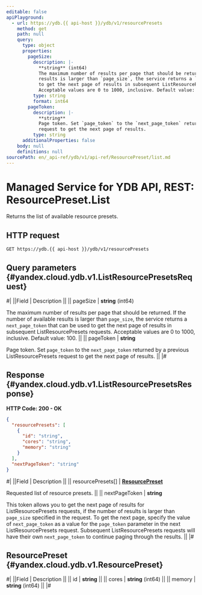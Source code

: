```yaml
---
editable: false
apiPlayground:
  - url: https://ydb.{{ api-host }}/ydb/v1/resourcePresets
    method: get
    path: null
    query:
      type: object
      properties:
        pageSize:
          description: |-
            **string** (int64)
            The maximum number of results per page that should be returned. If the number of available
            results is larger than `page_size`, the service returns a `next_page_token` that can be used
            to get the next page of results in subsequent ListResourcePresets requests.
            Acceptable values are 0 to 1000, inclusive. Default value: 100.
          type: string
          format: int64
        pageToken:
          description: |-
            **string**
            Page token. Set `page_token` to the `next_page_token` returned by a previous ListResourcePresets
            request to get the next page of results.
          type: string
      additionalProperties: false
    body: null
    definitions: null
sourcePath: en/_api-ref/ydb/v1/api-ref/ResourcePreset/list.md
---
```


# Managed Service for YDB API, REST: ResourcePreset.List

Returns the list of available resource presets.

## HTTP request

```
GET https://ydb.{{ api-host }}/ydb/v1/resourcePresets
```

## Query parameters {#yandex.cloud.ydb.v1.ListResourcePresetsRequest}

#|
||Field | Description ||
|| pageSize | **string** (int64)

The maximum number of results per page that should be returned. If the number of available
results is larger than `page_size`, the service returns a `next_page_token` that can be used
to get the next page of results in subsequent ListResourcePresets requests.
Acceptable values are 0 to 1000, inclusive. Default value: 100. ||
|| pageToken | **string**

Page token. Set `page_token` to the `next_page_token` returned by a previous ListResourcePresets
request to get the next page of results. ||
|#

## Response {#yandex.cloud.ydb.v1.ListResourcePresetsResponse}

**HTTP Code: 200 - OK**

```json
{
  "resourcePresets": [
    {
      "id": "string",
      "cores": "string",
      "memory": "string"
    }
  ],
  "nextPageToken": "string"
}
```

#|
||Field | Description ||
|| resourcePresets[] | **[ResourcePreset](#yandex.cloud.ydb.v1.ResourcePreset)**

Requested list of resource presets. ||
|| nextPageToken | **string**

This token allows you to get the next page of results for ListResourcePresets requests,
if the number of results is larger than `page_size` specified in the request.
To get the next page, specify the value of `next_page_token` as a value for
the `page_token` parameter in the next ListResourcePresets request. Subsequent ListResourcePresets
requests will have their own `next_page_token` to continue paging through the results. ||
|#

## ResourcePreset {#yandex.cloud.ydb.v1.ResourcePreset}

#|
||Field | Description ||
|| id | **string** ||
|| cores | **string** (int64) ||
|| memory | **string** (int64) ||
|#